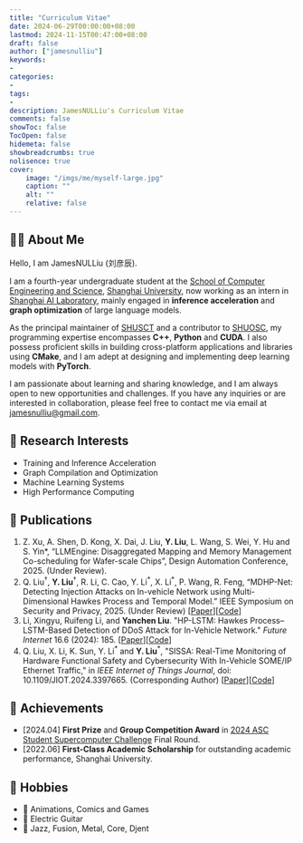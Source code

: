 ```yaml
---
title: "Curriculum Vitae"
date: 2024-06-29T00:00:00+08:00
lastmod: 2024-11-15T00:47:00+08:00
draft: false
author: ["jamesnulliu"]
keywords:
-
categories:
-
tags:
-
description: JamesNULLiu's Curriculum Vitae
comments: false
showToc: false
TocOpen: false
hidemeta: false
showbreadcrumbs: true
nolisence: true
cover:
    image: "/imgs/me/myself-large.jpg"
    caption: ""
    alt: ""
    relative: false 
---
```


## 👨‍💻 About Me 

Hello, I am JamesNULLiu (刘彦辰).

I am a fourth-year undergraduate student at the [School of Computer Engineering and Science](https://cs.shu.edu.cn/), [Shanghai University](https://www.shu.edu.cn/), now working as an intern in [Shanghai AI Laboratory](https://www.shlab.org.cn), mainly engaged in **inference acceleration** and **graph optimization** of large language models.

As the principal maintainer of [SHUSCT](https://github.com/SHUSCT) and a contributor to [SHUOSC](https://github.com/shuosc), my programming expertise encompasses **C++**, **Python** and **CUDA**. I also possess proficient skills in building cross-platform applications and libraries using **CMake**, and I am adept at designing and implementing deep learning models with **PyTorch**. 

I am passionate about learning and sharing knowledge, and I am always open to new opportunities and challenges. If you have any inquiries or are interested in collaboration, please feel free to contact me via email at jamesnulliu@gmail.com.

## 🔬 Research Interests

- Training and Inference Acceleration
- Graph Compilation and Optimization
- Machine Learning Systems
- High Performance Computing

## 📰 Publications

1. Z. Xu, A. Shen, D. Kong, X. Dai, J. Liu, **Y. Liu**, L. Wang, S. Wei, Y. Hu and S. Yin*, “LLMEngine: Disaggregated Mapping and Memory Management Co-scheduling for Wafer-scale Chips”, Design Automation Conference, 2025. (Under Review).
1. Q. Liu$^\dagger$, **Y. Liu**$^\dagger$, R. Li, C. Cao, Y. Li$^*$, X. Li$^*$, P. Wang, R. Feng, “MDHP-Net: Detecting Injection Attacks on In-vehicle Network using Multi-Dimensional Hawkes Process and Temporal Model.” IEEE Symposium on Security and Privacy, 2025. (Under Review) [[Paper](https://arxiv.org/abs/2411.10258)][[Code](https://arxiv.org/abs/2411.10258)]
1. Li, Xingyu, Ruifeng Li, and **Yanchen Liu**. "HP-LSTM: Hawkes Process–LSTM-Based Detection of DDoS Attack for In-Vehicle Network." *Future Internet* 16.6 (2024): 185. [[Paper](https://www.mdpi.com/1999-5903/16/6/185)][[Code](https://github.com/jamesnulliu/HP-LSTM)]
1. Q. Liu, X. Li, K. Sun, Y. Li$^*$ and **Y. Liu**$^*$, "SISSA: Real-Time Monitoring of Hardware Functional Safety and Cybersecurity With In-Vehicle SOME/IP Ethernet Traffic," in *IEEE Internet of Things Journal*, doi: 10.1109/JIOT.2024.3397665. (Corresponding Author) [[Paper](https://ieeexplore.ieee.org/document/10521910)][[Code](https://github.com/jamesnulliu/SISSA)]

## 🎉 Achievements

- [2024.04] **First Prize** and **Group Competition Award** in [2024 ASC Student Supercomputer Challenge](http://www.asc-events.org/StudentChallenge/index.html#) Final Round.
- [2022.06] **First-Class Academic Scholarship** for outstanding academic performance, Shanghai University.

## 🤪 Hobbies

- 🧙 Animations, Comics and Games
- 🎸 Electric Guitar
- 🎼 Jazz, Fusion, Metal, Core, Djent